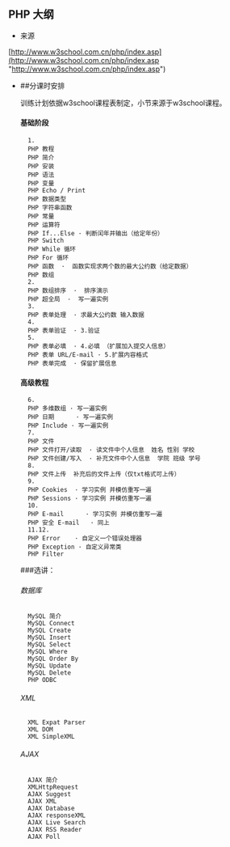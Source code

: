 ## PHP 大纲
- 来源 

[http://www.w3school.com.cn/php/index.asp](http://www.w3school.com.cn/php/index.asp "http://www.w3school.com.cn/php/index.asp")


- ##分课时安排

  训练计划依据w3school课程表制定，小节来源于w3school课程。
  
	#### 基础阶段
		1.
		PHP 教程
		PHP 简介
		PHP 安装
		PHP 语法
		PHP 变量
		PHP Echo / Print
		PHP 数据类型
		PHP 字符串函数
		PHP 常量
		PHP 运算符
		PHP If...Else · 判断闰年并输出（给定年份） 
		PHP Switch
		PHP While 循环 
		PHP For 循环 
		PHP 函数  ·  函数实现求两个数的最大公约数（给定数据）
		PHP 数组  
		2.
		PHP 数组排序  ·  排序演示
		PHP 超全局  ·  写一遍实例
		3.
		PHP 表单处理  · 求最大公约数 输入数据
		4.
		PHP 表单验证  · 3.验证
		5.
		PHP 表单必填  · 4.必填 （扩展加入提交人信息）
		PHP 表单 URL/E-mail · 5.扩展内容格式
		PHP 表单完成  · 保留扩展信息
	#### 高级教程
		6.
		PHP 多维数组 · 写一遍实例
		PHP 日期		· 写一遍实例
		PHP Include	· 写一遍实例
		7.
		PHP 文件  
		PHP 文件打开/读取  · 读文件中个人信息  姓名 性别 学校
		PHP 文件创建/写入  · 补充文件中个人信息  学院 班级 学号
		8.
		PHP 文件上传  补充后的文件上传（仅txt格式可上传）
		9.
		PHP Cookies  · 学习实例 并模仿重写一遍
		PHP Sessions · 学习实例 并模仿重写一遍
		10.	
		PHP E-mail		· 学习实例 并模仿重写一遍
		PHP 安全 E-mail	· 同上 
		11.12.
		PHP Error    · 自定义一个错误处理器
		PHP Exception · 自定义异常类
		PHP Filter
	###选讲：
	###### 数据库 
		MySQL 简介
		MySQL Connect
		MySQL Create
		MySQL Insert
		MySQL Select
		MySQL Where
		MySQL Order By
		MySQL Update
		MySQL Delete
		PHP ODBC
	###### XML 
		XML Expat Parser
		XML DOM
		XML SimpleXML
	###### AJAX
		AJAX 简介
		XMLHttpRequest
		AJAX Suggest
		AJAX XML
		AJAX Database
		AJAX responseXML
		AJAX Live Search
		AJAX RSS Reader
		AJAX Poll
